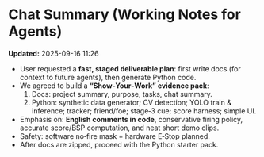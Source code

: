 # Chat Summary (Working Notes for Agents)
**Updated:** 2025-09-16 11:26

- User requested a **fast, staged deliverable plan**: first write docs (for context to future agents), then generate Python code.
- We agreed to build a **“Show‑Your‑Work” evidence pack**:
  1) Docs: project summary, purpose, tasks, chat summary.
  2) Python: synthetic data generator; CV detection; YOLO train & inference; tracker; friend/foe; stage‑3 cue; score harness; simple UI.
- Emphasis on: **English comments in code**, conservative firing policy, accurate score/BSP computation, and neat short demo clips.
- Safety: software no‑fire mask + hardware E‑Stop planned.
- After docs are zipped, proceed with the Python starter pack.
